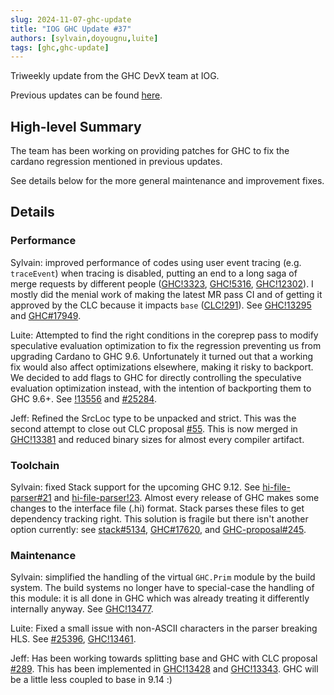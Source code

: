 ```yaml
---
slug: 2024-11-07-ghc-update
title: "IOG GHC Update #37"
authors: [sylvain,doyougnu,luite]
tags: [ghc,ghc-update]
---
```


Triweekly update from the GHC DevX team at IOG.

<!-- truncate -->

Previous updates can be found [here](https://engineering.iog.io/tags/ghc-update).

## High-level Summary

The team has been working on providing patches for GHC to fix the cardano regression mentioned in previous updates.

See details below for the more general maintenance and improvement fixes.

## Details

### Performance

Sylvain: improved performance of codes using user event tracing (e.g.
`traceEvent`) when tracing is disabled, putting an end to a long saga of merge
requests by different people
([GHC!3323](https://gitlab.haskell.org/ghc/ghc/-/merge_requests/3323),
[GHC!5316](https://gitlab.haskell.org/ghc/ghc/-/merge_requests/5316),
[GHC!12302](https://gitlab.haskell.org/ghc/ghc/-/merge_requests/12302)). I
mostly did the menial work of making the latest MR pass CI and of getting it
approved by the CLC because it impacts `base`
([CLC!291](https://github.com/haskell/core-libraries-committee/issues/291#issuecomment-2420734806)).
See [GHC!13295](https://gitlab.haskell.org/ghc/ghc/-/merge_requests/13295) and
[GHC#17949](https://gitlab.haskell.org/ghc/ghc/-/issues/17949).

Luite: Attempted to find the right conditions in the coreprep pass to modify speculative
evaluation optimization to fix the regression preventing us from upgrading Cardano
to GHC 9.6. Unfortunately it turned out that a working fix would also affect
optimizations elsewhere, making it risky to backport. We decided to add flags
to GHC for directly controlling the speculative evaluation optimization instead,
with the intention of backporting them to GHC 9.6+. See [!13556](https://gitlab.haskell.org/ghc/ghc/-/merge_requests/13556) and
[#25284](https://gitlab.haskell.org/ghc/ghc/-/issues/25284).

Jeff: Refined the SrcLoc type to be unpacked and strict. This was the second attempt to close out CLC proposal [#55](https://github.com/haskell/core-libraries-committee/issues/55). This is now merged in [GHC!13381](https://gitlab.haskell.org/ghc/ghc/-/merge_requests/13381) and reduced binary sizes for almost every compiler artifact.

### Toolchain

Sylvain: fixed Stack support for the upcoming GHC 9.12. See [hi-file-parser#21](https://github.com/commercialhaskell/hi-file-parser/issues/21) and 
[hi-file-parser!23](https://github.com/commercialhaskell/hi-file-parser/pull/23). Almost every release of GHC makes some changes to the interface file (.hi) format.
Stack parses these files to get dependency tracking right. This solution is fragile but there isn't another option currently: see [stack#5134](https://github.com/commercialhaskell/stack/issues/5134),
[GHC#17620](https://gitlab.haskell.org/ghc/ghc/-/issues/17620), and [GHC-proposal#245](https://github.com/ghc-proposals/ghc-proposals/pull/245).

### Maintenance

Sylvain: simplified the handling of the virtual `GHC.Prim` module by the build system.
The build systems no longer have to special-case the handling of this module: it is all done in GHC which was already treating it differently internally anyway. See [GHC!13477](https://gitlab.haskell.org/ghc/ghc/-/merge_requests/13477).

Luite: Fixed a small issue with non-ASCII characters in the parser breaking HLS. See [#25396](https://gitlab.haskell.org/ghc/ghc/-/issues/25396), [GHC!13461](https://gitlab.haskell.org/ghc/ghc/-/merge_requests/13461).

Jeff: Has been working towards splitting base and GHC with CLC proposal [#289](https://github.com/haskell/core-libraries-committee/issues/289). This has been implemented in [GHC!13428](https://gitlab.haskell.org/ghc/ghc/-/merge_requests/13428) and [GHC!13343](https://gitlab.haskell.org/ghc/ghc/-/merge_requests/13343). GHC will be a little less coupled to base in 9.14 :)

